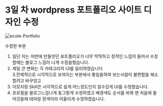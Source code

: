 <h1>3일 차 wordpress 포트폴리오 사이트 디자인 수정</h1>

![ecole-Portfolio](https://github.com/Korcp/ecole-project/assets/48702154/3b0ca899-e493-45be-9b2f-c0d82bfcde4e)
<br/>

수정한 부분
1. 일단 저는 저번에 만들엇던 포트폴리오가 너무 딱딱하고 정적인 느낌이 들어서 수정할때는 블로그 느낌이 나게 수정을했습니다.
2. 제일 큰 변화는 각 카테고리의 UI를 달리하였습니다  
3.전체적으로 시각적으로 보여지는 부분에서 통일을하여 보는사람이 불편함을 해소 할려고 바꾸었고
4. 이모지랑 Skill은 시각적으로 쉽게 어느정도인지 알수있게 UI를 수정했습니다.
5. 프로필을 블로그느낌나게 동그랗게 수정하였고 배경색도 순서를 바꿔 맨 처음에 들어갓을때 테마랑 흰색이라 어울리게 수정하였습니다.
